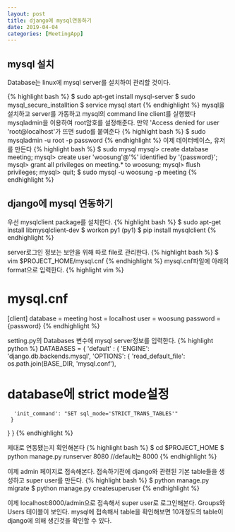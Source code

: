```yaml
---
layout: post
title: django에 mysql연동하기
date: 2019-04-04
categories: [MeetingApp]
---
```


## mysql 설치
Database는 linux에 mysql server를 설치하여 관리할 것이다.

{% highlight bash %}
$ sudo apt-get install mysql-server
$ sudo mysql_secure_installtion
$ service mysql start
{% endhighlight %}
mysql을 설치하고 server를 가동하고 mysql의 command line client를 실행했다
mysqladmin을 이용하여 root암호를 설정해준다. 만약 'Access denied for user 'root@localhost'가 뜨면 sudo를 붙여준다
{% highlight bash %}
$ sudo mysqladmin -u root -p password
{% endhighlight %}
이제 데이터베이스, 유저를 만든다
{% highlight bash %}
$ sudo mysql
mysql> create database meeting;
mysql> create user 'woosung'@'%' identified by '{password}';
mysql> grant all privileges on meeting.* to woosung;
mysql> flush privileges;
mysql> quit;
$ sudo mysql -u woosung -p meeting
{% endhighlight %}

## django에 mysql 연동하기
우선 mysqlclient package를 설치한다.
{% highlight bash %}
$ sudo apt-get install libmysqlclient-dev
$ workon py1
(py1) $ pip install mysqlclient
{% endhighlight %}

server로그인 정보는 보안을 위해 따로 file로 관리한다.
{% highlight bash %}
$ vim $PROJECT_HOME/mysql.cnf
{% endhighlight %}
mysql.cnf파일에 아래의 format으로 입력한다.
{% highlight vim %}
# mysql.cnf
[client]
database = meeting
host = localhost
user = woosung
password = {password}
{% endhighlight %}

setting.py의 Databases 변수에 mysql server정보를 입력한다.
{% highlight python %}
DATABASES = {
  'default' : {
    'ENGINE': 'django.db.backends.mysql',
    'OPTIONS': {
      'read_default_file': os.path.join(BASE_DIR, 'mysql.conf'),
# database에 strict mode설정
      'init_command': "SET sql_mode='STRICT_TRANS_TABLES'"
     }
   }
}
{% endhighlight %}

제대로 연동됐는지 확인해본다
{% highlight bash %}
$ cd $PROJECT_HOME
$ python manage.py runserver 8080 //default는 8000
{% endhighlight %}

이제 admin 페이지로 접속해본다. 접속하기전에 django와 관련된 기본 table들을 생성하고 super user를 만든다.
{% highlight bash %}
$ python manage.py migrate
$ python manage.py createsuperuser
{% endhighlight %}

이제 localhost:8000/admin으로 접속해서 super user로 로그인해본다. Groups와 Users 테이블이 보인다.
mysql에 접속해서 table을 확인해보면 10개정도의 table이 django에 의해 생긴것을 확인할 수 있다.
